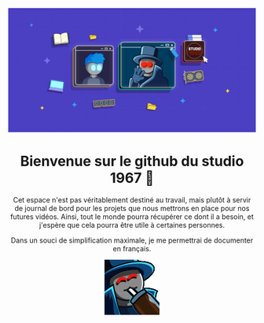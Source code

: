 <div align="center">
  <img src="https://github.com/Studio-1967/Studio-1967/blob/main/fond%20studio.jpg?raw=true" alt="banière" />
</div>

<h1 align="center">Bienvenue sur le github du studio 1967 👋</h1>

<p align="center">
  Cet espace n'est pas véritablement destiné au travail, mais plutôt à servir de journal de bord pour les projets que nous mettrons en place pour nos futures vidéos. Ainsi, tout le monde pourra récupérer ce dont il a besoin,   et j'espère que cela pourra être utile à certaines personnes.
</p>  
<p align="center">
  Dans un souci de simplification maximale, je me permettrai de documenter en français.
</p>
<div align="center">
  <img src="https://github.com/Studio-1967/Studio-1967/blob/main/Studio1967_Cafe.gif?raw=true" alt="animated" />
</div>

